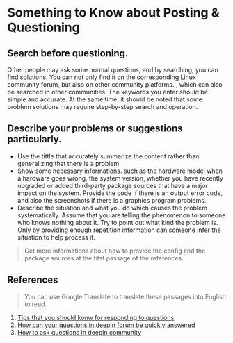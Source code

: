 # Something to Know about Posting & Questioning 

## Search before questioning.
Other people may ask some normal questions, and by searching, you can find solutions. You can not only find it on the corresponding Linux community forum, but also on other community platforms. , which can also be searched in other communities. The keywords you enter should be simple and accurate. At the same time, it should be noted that some problem solutions may require step-by-step search and operation.

## Describe your problems or suggestions particularly.
- Use the tittle that accurately summarize the content rather than generalizing that there is a problem.
- Show some necessary informations. such as the hardware model when a hardware goes wrong, the system version, whether you have recently upgraded or added third-party package sources that have a major impact on the system. Provide the code if there is an output error code, and also the screenshots if there is a graphics program problems.
- Describe the situation and what you do which causes the problem systematically. Assume that you are telling the phenomenon to someone who knows nothing about it. Try to point out what kind the problem is. Only by providing enough repetition information can someone infer the situation to help process it.

> Get more informations about how to provide the config and the package sources at the fitst passage of the references.

## References
> You can use Google Translate to translate these passages into English to read.

1. [Tips that you should konw for responding to questions](https://bbs.deepin.org/post/242631)
2. [How can your questions in deepin forum be quickly answered](https://bbs.deepin.org/post/236191)
3. [How to ask questions in deepin community](https://bbs.deepin.org/post/254697)
